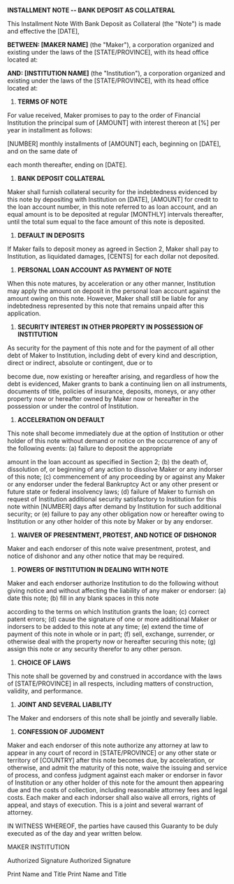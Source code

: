 **INSTALLMENT NOTE -- BANK DEPOSIT AS COLLATERAL**

This Installment Note With Bank Deposit as Collateral (the \"Note\") is
made and effective the \[DATE\],

**BETWEEN: \[MAKER NAME\]** (the \"Maker\"), a corporation organized and
existing under the laws of the \[STATE/PROVINCE\], with its head office
located at:

**AND: \[INSTITUTION NAME\]** (the \"Institution\"), a corporation
organized and existing under the laws of the \[STATE/PROVINCE\], with
its head office located at:

1.  **TERMS OF NOTE**

For value received, Maker promises to pay to the order of Financial
Institution the principal sum of \[AMOUNT\] with interest thereon at
\[%\] per year in installment as follows:

\[NUMBER\] monthly installments of \[AMOUNT\] each, beginning on
\[DATE\], and on the same date of

each month thereafter, ending on \[DATE\].

1.  **BANK DEPOSIT COLLATERAL**

Maker shall furnish collateral security for the indebtedness evidenced
by this note by depositing with Institution on \[DATE\], \[AMOUNT\] for
credit to the loan account number, in this note referred to as loan
account, and an equal amount is to be deposited at regular \[MONTHLY\]
intervals thereafter, until the total sum equal to the face amount of
this note is deposited.

1.  **DEFAULT IN DEPOSITS**

If Maker fails to deposit money as agreed in Section 2, Maker shall pay
to Institution, as liquidated damages, \[CENTS\] for each dollar not
deposited.

1.  **PERSONAL LOAN ACCOUNT AS PAYMENT OF NOTE**

When this note matures, by acceleration or any other manner, Institution
may apply the amount on deposit in the personal loan account against the
amount owing on this note. However, Maker shall still be liable for any
indebtedness represented by this note that remains unpaid after this
application.

1.  **SECURITY INTEREST IN OTHER PROPERTY IN POSSESSION OF INSTITUTION**

As security for the payment of this note and for the payment of all
other debt of Maker to Institution, including debt of every kind and
description, direct or indirect, absolute or contingent, due or to

become due, now existing or hereafter arising, and regardless of how the
debt is evidenced, Maker grants to bank a continuing lien on all
instruments, documents of title, policies of insurance, deposits,
moneys, or any other property now or hereafter owned by Maker now or
hereafter in the possession or under the control of Institution.

1.  **ACCELERATION ON DEFAULT**

This note shall become immediately due at the option of Institution or
other holder of this note without demand or notice on the occurrence of
any of the following events: (a) failure to deposit the appropriate

amount in the loan account as specified in Section 2; (b) the death of,
dissolution of, or beginning of any action to dissolve Maker or any
indorser of this note; (c) commencement of any proceeding by or against
any Maker or any endorser under the federal Bankruptcy Act or any other
present or future state or federal insolvency laws; (d) failure of Maker
to furnish on request of Institution additional security satisfactory to
Institution for this note within \[NUMBER\] days after demand by
Institution for such additional security; or (e) failure to pay any
other obligation now or hereafter owing to Institution or any other
holder of this note by Maker or by any endorser.

1.  **WAIVER OF PRESENTMENT, PROTEST, AND NOTICE OF DISHONOR**

Maker and each endorser of this note waive presentment, protest, and
notice of dishonor and any other notice that may be required.

1.  **POWERS OF INSTITUTION IN DEALING WITH NOTE**

Maker and each endorser authorize Institution to do the following
without giving notice and without affecting the liability of any maker
or endorser: (a) date this note; (b) fill in any blank spaces in this
note

according to the terms on which Institution grants the loan; (c) correct
patent errors; (d) cause the signature of one or more additional Maker
or indorsers to be added to this note at any time; (e) extend the time
of payment of this note in whole or in part; (f) sell, exchange,
surrender, or otherwise deal with the property now or hereafter securing
this note; (g) assign this note or any security therefor to any other
person.

1.  **CHOICE OF LAWS**

This note shall be governed by and construed in accordance with the laws
of \[STATE/PROVINCE\] in all respects, including matters of
construction, validity, and performance.

1.  **JOINT AND SEVERAL LIABILITY**

The Maker and endorsers of this note shall be jointly and severally
liable.

1.  **CONFESSION OF JUDGMENT**

Maker and each endorser of this note authorize any attorney at law to
appear in any court of record in \[STATE/PROVINCE\] or any other state
or territory of \[COUNTRY\] after this note becomes due, by
acceleration, or otherwise, and admit the maturity of this note, waive
the issuing and service of process, and confess judgment against each
maker or endorser in favor of Institution or any other holder of this
note for the amount then appearing due and the costs of collection,
including reasonable attorney fees and legal costs. Each maker and each
indorser shall also waive all errors, rights of appeal, and stays of
execution. This is a joint and several warrant of attorney.

IN WITNESS WHEREOF, the parties have caused this Guaranty to be duly
executed as of the day and year written below.

MAKER INSTITUTION

Authorized Signature Authorized Signature

Print Name and Title Print Name and Title
